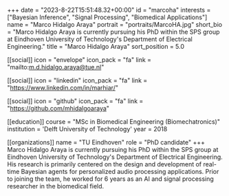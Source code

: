 +++
date = "2023-8-22T15:51:48.32+00:00"
id = "marcoha"
interests = ["Bayesian Inference", "Signal Processing", "Biomedical Applications"]
name = "Marco Hidalgo Araya"
portrait = "portraits/MarcoHA.jpg"
short_bio = "Marco Hidalgo Araya is currently pursuing his PhD within the SPS group at Eindhoven University of Technology's Department of Electrical Engineering."
title = "Marco Hidalgo Araya"
sort_position = 5.0

[[social]]
    icon = "envelope"
    icon_pack = "fa"
    link = "mailto:m.d.hidalgo.araya@tue.nl"

[[social]]
    icon = "linkedin"
    icon_pack = "fa"
    link = "https://www.linkedin.com/in/marhiar/"

[[social]]
    icon = "github"
    icon_pack = "fa"
    link = "https://github.com/mhidalgoaraya"

[[education]]
    course = "MSc in Biomedical Engineering (Biomechatronics)"
    institution = 'Delft University of Technology'
    year = 2018

[[organizations]]
    name = "TU Eindhoven"
    role = "PhD candidate"
+++
Marco Hidalgo Araya is currently pursuing his PhD within the SPS group at Eindhoven University of Technology's Department of Electrical Engineering. His research is primarily centered on the design and development of real-time Bayesian agents for personalized audio processing applications. Prior to joining the team, he worked for 6 years as an AI and signal processing researcher in the biomedical field.

